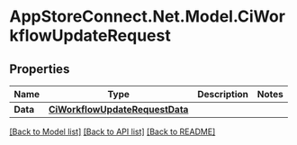 # AppStoreConnect.Net.Model.CiWorkflowUpdateRequest

## Properties

Name | Type | Description | Notes
------------ | ------------- | ------------- | -------------
**Data** | [**CiWorkflowUpdateRequestData**](CiWorkflowUpdateRequestData.md) |  | 

[[Back to Model list]](../README.md#documentation-for-models) [[Back to API list]](../README.md#documentation-for-api-endpoints) [[Back to README]](../README.md)

